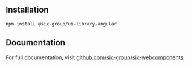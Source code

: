 ## Installation

```bash
npm install @six-group/ui-library-angular
```

## Documentation

For full documentation, visit [github.com/six-group/six-webcomponents](https://github.com/six-group/six-webcomponents).
